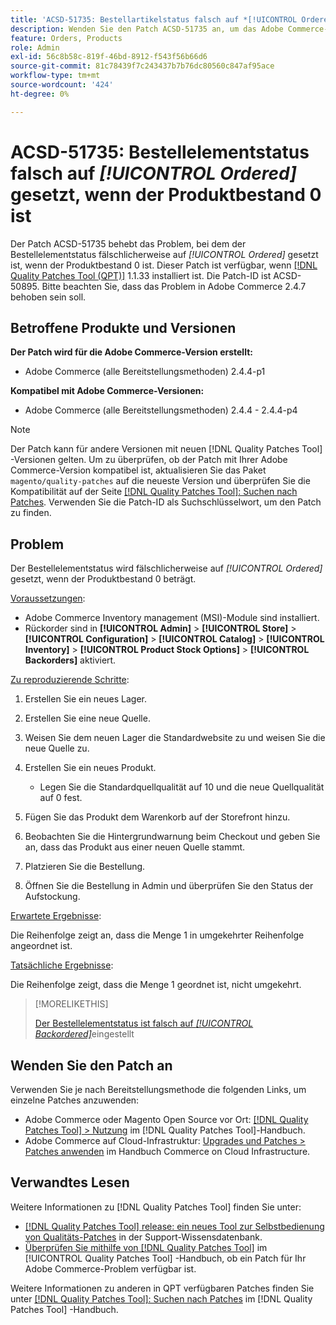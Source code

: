 ```yaml
---
title: 'ACSD-51735: Bestellartikelstatus falsch auf *[!UICONTROL Ordered]* gesetzt, wenn der Produktbestand 0 ist'
description: Wenden Sie den Patch ACSD-51735 an, um das Adobe Commerce-Problem zu beheben, bei dem der Bestellelementstatus fälschlicherweise auf *[!UICONTROL Ordered]* gesetzt ist, wenn der Produktbestand 0 ist.
feature: Orders, Products
role: Admin
exl-id: 56c8b58c-819f-46bd-8912-f543f56b66d6
source-git-commit: 81c78439f7c243437b7b76dc80560c847af95ace
workflow-type: tm+mt
source-wordcount: '424'
ht-degree: 0%

---
```


# ACSD-51735: Bestellelementstatus falsch auf *[!UICONTROL Ordered]* gesetzt, wenn der Produktbestand 0 ist

Der Patch ACSD-51735 behebt das Problem, bei dem der Bestellelementstatus fälschlicherweise auf *[!UICONTROL Ordered]* gesetzt ist, wenn der Produktbestand 0 ist. Dieser Patch ist verfügbar, wenn [[!DNL Quality Patches Tool (QPT)]](https://experienceleague.adobe.com/en/docs/commerce-knowledge-base/kb/announcements/commerce-announcements/magento-quality-patches-released-new-tool-to-self-serve-quality-patches) 1.1.33 installiert ist. Die Patch-ID ist ACSD-50895. Bitte beachten Sie, dass das Problem in Adobe Commerce 2.4.7 behoben sein soll.

## Betroffene Produkte und Versionen

**Der Patch wird für die Adobe Commerce-Version erstellt:**

* Adobe Commerce (alle Bereitstellungsmethoden) 2.4.4-p1

**Kompatibel mit Adobe Commerce-Versionen:**

* Adobe Commerce (alle Bereitstellungsmethoden) 2.4.4 - 2.4.4-p4

>[!NOTE]
>
>Der Patch kann für andere Versionen mit neuen [!DNL Quality Patches Tool] -Versionen gelten. Um zu überprüfen, ob der Patch mit Ihrer Adobe Commerce-Version kompatibel ist, aktualisieren Sie das Paket `magento/quality-patches` auf die neueste Version und überprüfen Sie die Kompatibilität auf der Seite [[!DNL Quality Patches Tool]: Suchen nach Patches](https://experienceleague.adobe.com/tools/commerce-quality-patches/index.html). Verwenden Sie die Patch-ID als Suchschlüsselwort, um den Patch zu finden.

## Problem

Der Bestellelementstatus wird fälschlicherweise auf *[!UICONTROL Ordered]* gesetzt, wenn der Produktbestand 0 beträgt.

<u>Voraussetzungen</u>:

* Adobe Commerce Inventory management (MSI)-Module sind installiert.
* Rückorder sind in **[!UICONTROL Admin]** > **[!UICONTROL Store]** > **[!UICONTROL Configuration]** > **[!UICONTROL Catalog]** > **[!UICONTROL Inventory]** > **[!UICONTROL Product Stock Options]** > **[!UICONTROL Backorders]** aktiviert.

<u>Zu reproduzierende Schritte</u>:

1. Erstellen Sie ein neues Lager.
1. Erstellen Sie eine neue Quelle.
1. Weisen Sie dem neuen Lager die Standardwebsite zu und weisen Sie die neue Quelle zu.
1. Erstellen Sie ein neues Produkt.

   * Legen Sie die Standardquellqualität auf 10 und die neue Quellqualität auf 0 fest.

1. Fügen Sie das Produkt dem Warenkorb auf der Storefront hinzu.
1. Beobachten Sie die Hintergrundwarnung beim Checkout und geben Sie an, dass das Produkt aus einer neuen Quelle stammt.
1. Platzieren Sie die Bestellung.
1. Öffnen Sie die Bestellung in Admin und überprüfen Sie den Status der Aufstockung.

<u>Erwartete Ergebnisse</u>:

Die Reihenfolge zeigt an, dass die Menge 1 in umgekehrter Reihenfolge angeordnet ist.

<u>Tatsächliche Ergebnisse</u>:

Die Reihenfolge zeigt, dass die Menge 1 geordnet ist, nicht umgekehrt.

>[!MORELIKETHIS]
>
>[Der Bestellelementstatus ist falsch auf *[!UICONTROL Backordered]*](/help/tools/quality-patches-tool/patches-available-in-qpt/v1-1-33/acsd-51408-order-item-status-is-set-to-backordered.md)eingestellt

## Wenden Sie den Patch an

Verwenden Sie je nach Bereitstellungsmethode die folgenden Links, um einzelne Patches anzuwenden:

* Adobe Commerce oder Magento Open Source vor Ort: [[!DNL Quality Patches Tool] > Nutzung](/help/tools/quality-patches-tool/usage.md) im [!DNL Quality Patches Tool]-Handbuch.
* Adobe Commerce auf Cloud-Infrastruktur: [Upgrades und Patches > Patches anwenden](https://experienceleague.adobe.com/docs/commerce-cloud-service/user-guide/develop/upgrade/apply-patches.html) im Handbuch Commerce on Cloud Infrastructure.

## Verwandtes Lesen

Weitere Informationen zu [!DNL Quality Patches Tool] finden Sie unter:

* [[!DNL Quality Patches Tool] release: ein neues Tool zur Selbstbedienung von Qualitäts-Patches](https://experienceleague.adobe.com/en/docs/commerce-knowledge-base/kb/announcements/commerce-announcements/magento-quality-patches-released-new-tool-to-self-serve-quality-patches) in der Support-Wissensdatenbank.
* [Überprüfen Sie mithilfe von  [!DNL Quality Patches Tool]](/help/tools/quality-patches-tool/patches-available-in-qpt/check-patch-for-magento-issue-with-magento-quality-patches.md) im [!UICONTROL Quality Patches Tool] -Handbuch, ob ein Patch für Ihr Adobe Commerce-Problem verfügbar ist.


Weitere Informationen zu anderen in QPT verfügbaren Patches finden Sie unter [[!DNL Quality Patches Tool]: Suchen nach Patches](https://experienceleague.adobe.com/tools/commerce-quality-patches/index.html) im [!DNL Quality Patches Tool] -Handbuch.
